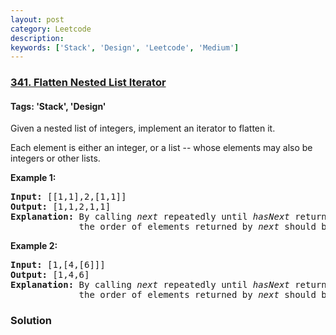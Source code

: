 ```yaml
---
layout: post
category: Leetcode
description: 
keywords: ['Stack', 'Design', 'Leetcode', 'Medium']
---
```

### [341. Flatten Nested List Iterator](https://leetcode.com/problems/flatten-nested-list-iterator)

#### Tags: 'Stack', 'Design'

<div class="content__u3I1 question-content__JfgR"><div><p>Given a nested list of integers, implement an iterator to flatten it.</p>
<p>Each element is either an integer, or a list -- whose elements may also be integers or other lists.</p>
<p><strong>Example 1:</strong></p>
<div>
<pre><strong>Input: </strong><span id="example-input-1-1">[[1,1],2,[1,1]]</span>
<strong>Output: </strong><span id="example-output-1">[1,1,2,1,1]
</span><strong>Explanation: </strong>By calling <i>next</i> repeatedly until <i>hasNext</i> returns false, 
             the order of elements returned by <i>next</i> should be: <code>[1,1,2,1,1]</code>.</pre>
<div>
<p><strong>Example 2:</strong></p>
<pre><strong>Input: </strong><span id="example-input-2-1">[1,[4,[6]]]</span>
<strong>Output: </strong><span id="example-output-2">[1,4,6]
</span><strong>Explanation: </strong>By calling <i>next</i> repeatedly until <i>hasNext</i> returns false, 
             the order of elements returned by <i>next</i> should be: <code>[1,4,6]</code>.
</pre>
</div>
</div>
</div></div>

### Solution
